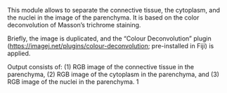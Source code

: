 This module allows to separate the connective tissue, the cytoplasm, and the nuclei in the image of the parenchyma. It is based on the color deconvolution of Masson’s trichrome staining.

Briefly, the image is duplicated, and the “Colour Deconvolution” plugin (https://imagej.net/plugins/colour-deconvolution; pre-installed in Fiji) is applied.

Output consists of: (1) RGB image of the connective tissue in the parenchyma, (2) RGB image of the cytoplasm in the parenchyma, and (3) RGB image of the nuclei in the parenchyma. 1
